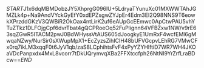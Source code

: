$START$J1x6dqMBMDobzJY5XhprgG096lU+5LdryaTYunuXc01MXWWTAhJGMZLk4p+Na9AndVYckGyEfY0xdEPZsgwZYJpEr4Edm3EI2Q98NNS9T6eowkXPrzddGKzV3QWBiR2OkOax4ntLirK2uf6eAUpGcEEmwc0ApCtwPAU5vhYTuZTkz1DLFOjgCpf6dvrTbat4gQCPRoeOq52FuPlignn64VFBZxw1NW/v9rE63sqZGwR5ITACM2pwJ0BdWHyssVtAUS605dJoogkyE1UmRxF4wcfEMl6gMwqaNZwy/NurSir0sXWupMpX1+EcZyzsZihICIH48bUFVGcpvLEhRG7VMwCFx0rq7ikLM3xqqF0t6JyV1qb/zaS8LCphihtsFvF4xPyYZYHIftiD7WR7WH4JKOaVDcPanpxdx4MxL8vcorr7tDkUQrymvqXBa2FFXtccfph26NtNI9YrZrfLraBDcw==$END$
